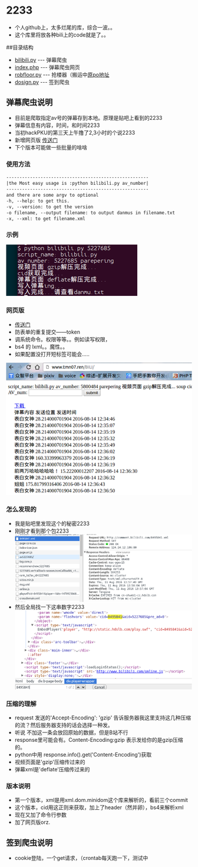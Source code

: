 # 2233
- 个人github上，太多烂尾的库，综合一波。。
- 这个库里将放各种bili上的code就是了。。

##目录结构
- [bilibili.py](#弹幕爬虫说明) --- 弹幕爬虫
- [index.php](#网页版) --- 弹幕爬虫网页
- [robfloor.py]() --- 抢楼器（搬运中[原po地址](https://github.com/qq519043202/BILI_RobFloor)
- [dosign.py](#签到爬虫说明) --- 签到爬虫


## 弹幕爬虫说明

- 目前是爬取指定av号的弹幕存到本地。原理是贴吧上看到的2233
- 弹幕信息有内容，时间，和时间2233
- 当初hackPKU的第三天上午撸了2,3小时的个说2233
- 新增网页版 [传送门](http://tmn07.ren/BILI)
- 下个版本可能做一些批量的啥啥


### 使用方法

```
------------------------------------------------------
|the Most easy usage is :python bilibili.py av_number|
------------------------------------------------------
and there are some argv to optional
-h, --help: to get this.
-v, --version: to get the version
-o filename, --output filename: to output danmus in filename.txt
-x, --xml: to get filename.xml
```

### 示例
![python bilibili.py 5227685](./res/use.png)


### 网页版
- [传送门](http://tmn07.ren/BILI)
- 防表单的重复提交——token
- 调系统命令。权限等等。。例如读写权限，
- bs4 的 lxml。。魔性。。
- <?[php]  ?> 如果配置没打开短标签可能会.....

![web](./res/web.png)


### 怎么发现的

- 我是贴吧里发现这个的秘密2233
- 刚刚才看到那个包2233![xml](./res/response.png)
- 然后全局找一下这串数字2233![cid](./res/cid.png)

### 压缩的理解

-  request 发送的'Accept-Encoding': 'gzip' 告诉服务器我这里支持这几种压缩的流？然后服务器支持的话会选择一种发。
-  听说 不加这一条会放回原始的数据，但是B站不行
-  response里可能会有。Content-Encoding:gzip 表示发给你的是gzip压缩的。
-  python中用 response.info().get('Content-Encoding')获取
-  视频页面是'gzip'压缩传过来的
-  弹幕xml是'deflate'压缩传过来的

### 版本说明
- 第一个版本，xml是用xml.dom.minidom这个库来解析的，看前三个commit
- 这个版本，cid用这正则来获取，加上了header（然并卵），bs4来解析xml
- 现在又加了命令行参数
- 加了网页版orz.


## 签到爬虫说明

- cookie登陆，一个get请求，（crontab每天跑一下，测试中